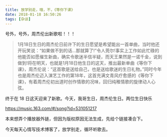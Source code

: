 ```yaml
---
title: 放学别走，哦，不，《等你下课》
date: 2018-01-18 16:50:26
tags: [杂谈]
---
```


号外，号外，周杰伦出新歌啦！！！
<!-- more -->
> 1月18日生日的周杰伦日前许下的生日愿望是希望能出一首单曲，当时他还开玩笑说：“如果做不到的话…那就算了!”令人莞尔!事实上工作如此忙碌的他能否如愿催生新曲，确实令歌迷半信半疑，而天王果然是一诺千金，说到做到!将在明天，也就是1月18日他生日的这天，推出最新单曲《等你下课》，周杰伦说：“这首歌是送给自己，也是送给歌迷的生日礼物。”同时今年也是周杰伦迈入演艺工作的第18年，这首充满文青风疗愈感的《等你下课》，有着周杰伦初出道时创作情歌的况味，回归纯稚情歌的旋律动人心弦。

终于在 18 日这天迎来了新歌。今天，我哥生日，周杰伦生日。两位生日快乐

https://music.163.com/#/song?id=531051217

本来想弄个播放器外链，但因为版权原因无法生成，先给个链接凑合下。

今天每天心情写技术博客了，放学别走，循环听歌去。
